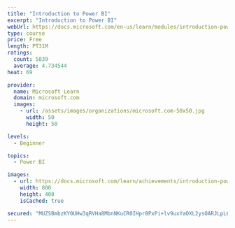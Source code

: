 ```yaml
---
title: "Introduction to Power BI"
excerpt: "Introduction to Power BI"
webUrl: https://docs.microsoft.com/en-us/learn/modules/introduction-power-bi/
type: course
price: Free
length: PT31M
ratings:
  count: 5839
  average: 4.734544
heat: 69

provider:
  name: Microsoft Learn
  domain: microsoft.com
  images:
    - url: /assets/images/organizations/microsoft.com-50x50.jpg
      width: 50
      height: 50

levels:
  - Beginner

topics:
  - Power BI

images:
  - url: https://docs.microsoft.com/learn/achievements/introduction-power-bi-social.png
    width: 800
    height: 400
    isCached: true

secured: "MUZSBmbzKY0UHw3qRVHa8MbnNKuCR0IHpr8PxPi+lv9uxYaOXL2ysOARJLpL666K2MuuGVb07Wc6UNXNzt/5B3WcTMpup/a+1TH323zlnu0jt1bMJqYzhbaDx/uWJm2rf5dxQBewlbl+sSTft5jXu0Ae6ChgWvO1j4JPUUOEEvl0Nl0sA6U4f9Wc+HSvN776hi31ESkz1m4AVgB2E4SdXlV+sKFAvbG12dny7JAUbilMevHriqKZqeDHWZe74z6SgYlM/5J5bX+yqxlLfnrd8h4KpG/3oSzNatPDU9VjeH3ASEtTMDrrRz75hoFkotWxYs5zCSVUxJ+TfHdYuzjzU6/P9akbilv/9c8L9WbhIemwB6dUhIe17kpnsCxMJ6kmfLbSH0BMzXQ4wCR+ZG3RZFJPUfkD1uj83p4KLQww184=;+wwBI6R3FfPZ0tLduHdzPA=="
---
```



